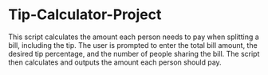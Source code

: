 # Tip-Calculator-Project
This script calculates the amount each person needs to pay when splitting a bill, including the tip. The user is prompted to enter the total bill amount, the desired tip percentage, and the number of people sharing the bill. The script then calculates and outputs the amount each person should pay.
